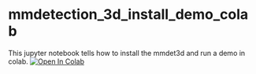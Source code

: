 # mmdetection_3d_install_demo_colab
This jupyter notebook tells how to install the mmdet3d and run a demo in colab.
[![Open In Colab](https://colab.research.google.com/assets/colab-badge.svg)](https://github.com/wangbxj1234/mmdetection_3d_install_demo_colab/blob/main/mmdetection_3d_install_colab.ipynb)
